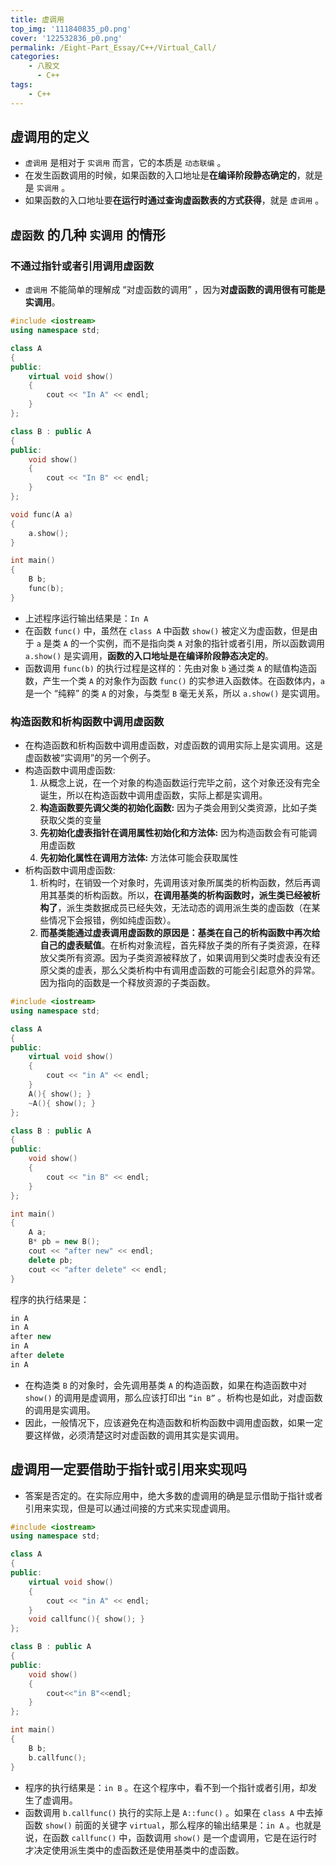 ```yaml
---
title: 虚调用
top_img: '111840835_p0.png'
cover: '122532836_p0.png'
permalink: /Eight-Part_Essay/C++/Virtual_Call/
categories: 
    - 八股文
      - C++
tags: 
    - C++
---
```


## 虚调用的定义

* `虚调用` 是相对于 `实调用` 而言，它的本质是 `动态联编` 。
* 在发生函数调用的时候，如果函数的入口地址是**在编译阶段静态确定的**，就是是 `实调用` 。
* 如果函数的入口地址要**在运行时通过查询虚函数表的方式获得**，就是 `虚调用` 。

## `虚函数` 的几种 `实调用` 的情形

### 不通过指针或者引用调用虚函数

* `虚调用` 不能简单的理解成 “对虚函数的调用” ，因为**对虚函数的调用很有可能是实调用**。

``` CPP
#include <iostream>
using namespace std;

class A 
{
public:
    virtual void show() 
    {
        cout << "In A" << endl;
    }
};

class B : public A 
{
public:
    void show() 
    {
        cout << "In B" << endl;
    }
};

void func(A a) 
{
    a.show();
}

int main() 
{
    B b;
    func(b);
}
```

* 上述程序运行输出结果是：`In A`
* 在函数 `func()` 中，虽然在 `class A` 中函数 `show()` 被定义为虚函数，但是由于 `a` 是类 `A` 的一个实例，而不是指向类 `A` 对象的指针或者引用，所以函数调用 `a.show()` 是实调用，**函数的入口地址是在编译阶段静态决定的**。
* 函数调用 `func(b)` 的执行过程是这样的：先由对象 `b` 通过类 `A` 的赋值构造函数，产生一个类 `A` 的对象作为函数 `func()` 的实参进入函数体。在函数体内，`a` 是一个 “纯粹” 的类 `A` 的对象，与类型 `B` 毫无关系，所以 `a.show()` 是实调用。

### 构造函数和析构函数中调用虚函数

* 在构造函数和析构函数中调用虚函数，对虚函数的调用实际上是实调用。这是虚函数被“实调用”的另一个例子。
* 构造函数中调用虚函数:
  1. 从概念上说，在一个对象的构造函数运行完毕之前，这个对象还没有完全诞生，所以在构造函数中调用虚函数，实际上都是实调用。
  2. **构造函数要先调父类的初始化函数:** 因为子类会用到父类资源，比如子类获取父类的变量
  3. **先初始化虚表指针在调用属性初始化和方法体:** 因为构造函数会有可能调用虚函数
  4. **先初始化属性在调用方法体:** 方法体可能会获取属性
* 析构函数中调用虚函数:
  1. 析构时，在销毁一个对象时，先调用该对象所属类的析构函数，然后再调用其基类的析构函数。所以，**在调用基类的析构函数时，派生类已经被析构了**，派生类数据成员已经失效，无法动态的调用派生类的虚函数（在某些情况下会报错，例如纯虚函数）。
  2. **而基类能通过虚表调用虚函数的原因是：基类在自己的析构函数中再次给自己的虚表赋值**。在析构对象流程，首先释放子类的所有子类资源，在释放父类所有资源。因为子类资源被释放了，如果调用到父类时虚表没有还原父类的虚表，那么父类析构中有调用虚函数的可能会引起意外的异常。因为指向的函数是一个释放资源的子类函数。

``` CPP
#include <iostream>
using namespace std;

class A 
{
public:
    virtual void show() 
    {
        cout << "in A" << endl;
    }
    A(){ show(); }
    ~A(){ show(); }
};

class B : public A 
{
public:
    void show() 
    {
        cout << "in B" << endl;
    }
};

int main() 
{
    A a;
    B* pb = new B();
    cout << "after new" << endl;
    delete pb;
    cout << "after delete" << endl;
}
```

程序的执行结果是：

``` CPP
in A
in A
after new
in A
after delete
in A
```

* 在构造类 `B` 的对象时，会先调用基类 `A` 的构造函数，如果在构造函数中对 `show()` 的调用是虚调用，那么应该打印出 `“in B”` 。析构也是如此，对虚函数的调用是实调用。
* 因此，一般情况下，应该避免在构造函数和析构函数中调用虚函数，如果一定要这样做，必须清楚这时对虚函数的调用其实是实调用。

## 虚调用一定要借助于指针或引用来实现吗

* 答案是否定的。在实际应用中，绝大多数的虚调用的确是显示借助于指针或者引用来实现，但是可以通过间接的方式来实现虚调用。

``` CPP
#include <iostream>
using namespace std;

class A 
{
public:
    virtual void show() 
    {
        cout << "in A" << endl;
    }
    void callfunc(){ show(); }
};

class B : public A 
{
public:
    void show() 
    {
        cout<<"in B"<<endl;
    }
};

int main() 
{
    B b;
    b.callfunc();
}
```

* 程序的执行结果是：`in B` 。在这个程序中，看不到一个指针或者引用，却发生了虚调用。
* 函数调用 `b.callfunc()` 执行的实际上是 `A::func()` 。如果在 `class A` 中去掉函数 `show()` 前面的关键字 `virtual`，那么程序的输出结果是：`in A` 。也就是说，在函数 `callfunc()` 中，函数调用 `show()` 是一个虚调用，它是在运行时才决定使用派生类中的虚函数还是使用基类中的虚函数。
